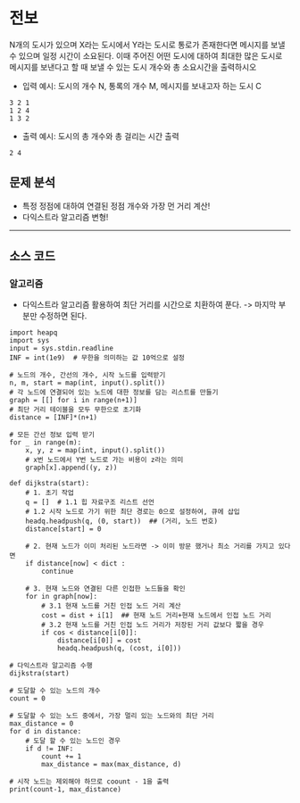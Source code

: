 # 전보

N개의 도시가 있으며 X라는 도시에서 Y라는 도시로 통로가 존재한다면 메시지를 보낼 수 있으며 일정 시간이 소요된다. 이때 주어진 어떤 도시에 대하여 최대한 많은 도시로 메시지를 보낸다고 할 때 보낼 수 있는 도시 개수와 총 소요시간을 출력하시오

* 입력 예시: 도시의 개수 N, 통록의 개수 M, 메시지를 보내고자 하는 도시 C
~~~
3 2 1
1 2 4
1 3 2
~~~
* 출력 예시: 도시의 총 개수와 총 걸리는 시간 출력
~~~
2 4
~~~

## 문제 분석
* 특정 정점에 대하여 연결된 정점 개수와 가장 먼 거리 계산!
* 다익스트라 알고리즘 변형!

---

## 소스 코드

### 알고리즘
* 다익스트라 알고리즘 활용하여 최단 거리를 시간으로 치환하여 푼다. -> 마지막 부분만 수정하면 된다. 

~~~
import heapq
import sys
input = sys.stdin.readline
INF = int(1e9)  # 무한을 의미하는 값 10억으로 설정

# 노드의 개수, 간선의 개수, 시작 노드를 입력받기
n, m, start = map(int, input().split())
# 각 노드에 연결되어 있는 노드에 대한 정보를 담는 리스트를 만들기
graph = [[] for i in range(n+1)]
# 최단 거리 테이블을 모두 무한으로 초기화
distance = [INF]*(n+1)

# 모든 간선 정보 입력 받기
for _ in range(m):
    x, y, z = map(int, input().split())
    # x번 노드에서 Y번 노드로 가는 비용이 z라는 의미
    graph[x].append((y, z))

def dijkstra(start):
    # 1. 초기 작업
    q = []  # 1.1 힙 자료구조 리스트 선언
    # 1.2 시작 노드로 가기 위한 최단 경로는 0으로 설정하여, 큐에 삽입
    headq.headpush(q, (0, start))  ## (거리, 노드 번호)
    distance[start] = 0

    # 2. 현재 노드가 이미 처리된 노드라면 -> 이미 방문 했거나 최소 거리를 가지고 있다면
    if distance[now] < dict :
        continue
    
    # 3. 현재 노드와 연결된 다른 인접한 노드들을 확인
    for in graph[now]:
        # 3.1 현재 노드를 거친 인접 노드 거리 계산
        cost = dist + i[1]  ## 현재 노드 거리+현재 노드에서 인접 노드 거리
        # 3.2 현재 노드를 거친 인접 노드 거리가 저장된 거리 값보다 짧을 경우
        if cos < distance[i[0]]:
            distance[i[0]] = cost
            headq.headpush(q, (cost, i[0]))

# 다익스트라 알고리즘 수행
dijkstra(start)

# 도달할 수 있는 노드의 개수
count = 0

# 도달할 수 있는 노드 중에서, 가장 멀리 있는 노드와의 최단 거리
max_distance = 0
for d in distance:
    # 도달 할 수 있는 노드인 경우
    if d != INF:
        count += 1
        max_distance = max(max_distance, d)

# 시작 노드는 제외해야 하므로 coount - 1을 출력
print(count-1, max_distance)


~~~
